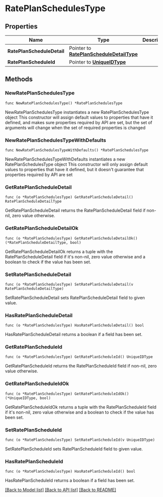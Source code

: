 # RatePlanSchedulesType

## Properties

Name | Type | Description | Notes
------------ | ------------- | ------------- | -------------
**RatePlanScheduleDetail** | Pointer to [**RatePlanScheduleDetailType**](RatePlanScheduleDetailType.md) |  | [optional] 
**RatePlanScheduleId** | Pointer to [**UniqueIDType**](UniqueIDType.md) |  | [optional] 

## Methods

### NewRatePlanSchedulesType

`func NewRatePlanSchedulesType() *RatePlanSchedulesType`

NewRatePlanSchedulesType instantiates a new RatePlanSchedulesType object
This constructor will assign default values to properties that have it defined,
and makes sure properties required by API are set, but the set of arguments
will change when the set of required properties is changed

### NewRatePlanSchedulesTypeWithDefaults

`func NewRatePlanSchedulesTypeWithDefaults() *RatePlanSchedulesType`

NewRatePlanSchedulesTypeWithDefaults instantiates a new RatePlanSchedulesType object
This constructor will only assign default values to properties that have it defined,
but it doesn't guarantee that properties required by API are set

### GetRatePlanScheduleDetail

`func (o *RatePlanSchedulesType) GetRatePlanScheduleDetail() RatePlanScheduleDetailType`

GetRatePlanScheduleDetail returns the RatePlanScheduleDetail field if non-nil, zero value otherwise.

### GetRatePlanScheduleDetailOk

`func (o *RatePlanSchedulesType) GetRatePlanScheduleDetailOk() (*RatePlanScheduleDetailType, bool)`

GetRatePlanScheduleDetailOk returns a tuple with the RatePlanScheduleDetail field if it's non-nil, zero value otherwise
and a boolean to check if the value has been set.

### SetRatePlanScheduleDetail

`func (o *RatePlanSchedulesType) SetRatePlanScheduleDetail(v RatePlanScheduleDetailType)`

SetRatePlanScheduleDetail sets RatePlanScheduleDetail field to given value.

### HasRatePlanScheduleDetail

`func (o *RatePlanSchedulesType) HasRatePlanScheduleDetail() bool`

HasRatePlanScheduleDetail returns a boolean if a field has been set.

### GetRatePlanScheduleId

`func (o *RatePlanSchedulesType) GetRatePlanScheduleId() UniqueIDType`

GetRatePlanScheduleId returns the RatePlanScheduleId field if non-nil, zero value otherwise.

### GetRatePlanScheduleIdOk

`func (o *RatePlanSchedulesType) GetRatePlanScheduleIdOk() (*UniqueIDType, bool)`

GetRatePlanScheduleIdOk returns a tuple with the RatePlanScheduleId field if it's non-nil, zero value otherwise
and a boolean to check if the value has been set.

### SetRatePlanScheduleId

`func (o *RatePlanSchedulesType) SetRatePlanScheduleId(v UniqueIDType)`

SetRatePlanScheduleId sets RatePlanScheduleId field to given value.

### HasRatePlanScheduleId

`func (o *RatePlanSchedulesType) HasRatePlanScheduleId() bool`

HasRatePlanScheduleId returns a boolean if a field has been set.


[[Back to Model list]](../README.md#documentation-for-models) [[Back to API list]](../README.md#documentation-for-api-endpoints) [[Back to README]](../README.md)


